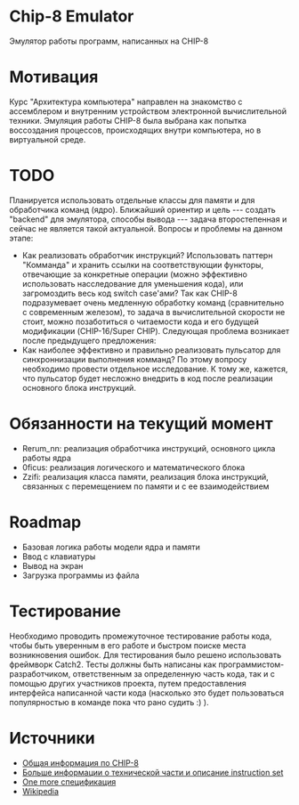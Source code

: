 # Chip-8 Emulator
Эмулятор работы программ, написанных на CHIP-8

# Мотивация
Курс "Архитектура компьютера" направлен на знакомство с ассемблером и внутренним устройством электронной вычислительной техники. Эмуляция работы CHIP-8 была выбрана как попытка воссоздания процессов, происходящих внутри компьютера, но в виртуальной среде.

# TODO
Планируется использовать отдельные классы для памяти и для обработчика команд (ядро). Ближайший ориентир и цель --- создать "backend" для эмулятора, способы вывода --- задача второстепенная и сейчас не является такой актуальной. 
Вопросы и проблемы на данном этапе: 
- Как реализовать обработчик инструкций? Использовать паттерн "Комманда" и хранить ссылки на соответствующии функторы, отвечающие за конкретные операции (можно эффективно использовать насследование для уменьшения кода), или загромоздить весь код switch case'ами? Так как CHIP-8 подразумевает очень медленную обработку команд (сравнительно с современным железом), то задача в вычислительной скорости не стоит, можно позаботиться о читаемости кода и его будущей модификации (CHIP-16/Super CHIP). Следующая проблема возникает после предыдущего предложения:
- Как наиболее эффективно и правильно реализовать пульсатор для синхроннизации выполнения комманд? По этому вопросу необходимо провести отдельное исследование. К тому же, кажется, что пульсатор будет несложно внедрить в код после реализации основного блока инструкций.

# Обязанности на текущий момент
- Rerum_nn: реализация обработчика инструкций, основного цикла работы ядра
- 0ficus: реализация логического и математического блока
- Zzifi: реализация класса памяти, реализация блока инструкций, связанных с перемещением по памяти и с ее взаимодействием

# Roadmap
- Базовая логика работы модели ядра и памяти
- Ввод с клавиатуры
- Вывод на экран
- Загрузка программы из файла

# Тестирование
Необходимо проводить промежуточное тестирование работы кода, чтобы быть уверенным в его работе и быстром поиске места возникновения ошибок. Для тестирования было решено использовать фреймворк Catch2. Тесты должны быть написаны как программистом-разработчиком, ответственным за определенную часть кода, так и с помощью других участников проекта, путем предоставления интерфейса написанной части кода (насколько это будет пользоваться популярностью в команде пока что рано судить :) ).

# Источники
- [Общая информация по CHIP-8](https://github.com/mattmikolay/chip-8/wiki/Mastering-CHIP%E2%80%908)
- [Больше информации о технической части и описание instruction set](http://devernay.free.fr/hacks/chip8/C8TECH10.HTM)
- [One more спецификация](https://tonisagrista.com/blog/2021/chip8-spec/)
- [Wikipedia](https://en.wikipedia.org/wiki/CHIP-8)

